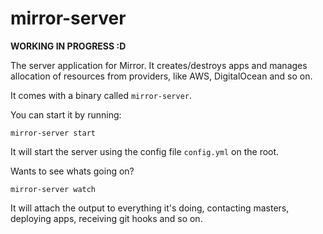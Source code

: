 # mirror-server

**WORKING IN PROGRESS :D**

The server application for Mirror.
It creates/destroys apps and manages allocation of resources
from providers, like AWS, DigitalOcean and so on.

It comes with a binary called `mirror-server`.

You can start it by running:

    mirror-server start

It will start the server using the config file `config.yml` on the root.

Wants to see whats going on?

    mirror-server watch

It will attach the output to everything it's doing, contacting masters,
deploying apps, receiving git hooks and so on.
